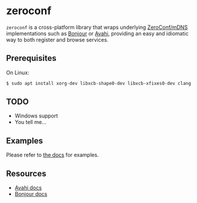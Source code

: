 # zeroconf

`zeroconf` is a cross-platform library that wraps underlying [ZeroConf/mDNS] implementations
such as [Bonjour] or [Avahi], providing an easy and idiomatic way to both register and
browse services.

## Prerequisites

On Linux:

```bash
$ sudo apt install xorg-dev libxcb-shape0-dev libxcb-xfixes0-dev clang avahi-daemon libavahi-client-dev
```

## TODO

* Windows support
* You tell me...

## Examples

Please refer to [the docs] for examples.

## Resources

* [Avahi docs]
* [Bonjour docs]

[ZeroConf/mDNS]: https://en.wikipedia.org/wiki/Zero-configuration_networking
[Bonjour]: https://en.wikipedia.org/wiki/Bonjour_(software)
[Avahi]: https://en.wikipedia.org/wiki/Avahi_(software)
[`Any`]: https://doc.rust-lang.org/std/any/trait.Any.html
[Avahi docs]: https://avahi.org/doxygen/html/
[Bonjour docs]: https://developer.apple.com/documentation/dnssd/dns_service_discovery_c
[the docs]: https://docs.rs/zeroconf
